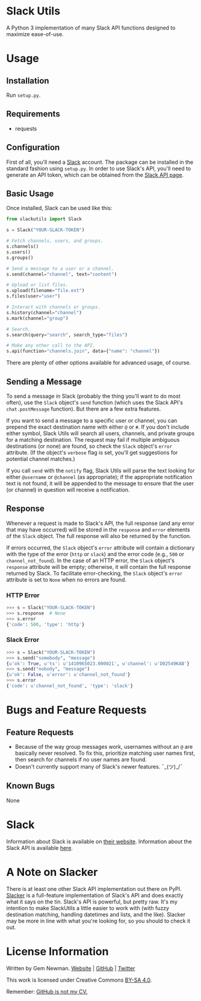Slack Utils
===========

A Python 3 implementation of many Slack API functions designed to maximize ease-of-use.

Usage
=====

Installation
------------

Run `setup.py`.

Requirements
------------

* requests

Configuration
-------------

First of all, you'll need a [Slack](http://www.slack.com) account. The package can be installed in the standard fashion using `setup.py`. In order to use Slack's API, you'll need to generate an API token, which can be obtained from the [Slack API page](http://api.slack.com).

Basic Usage
-----------

Once installed, Slack can be used like this:

```python
from slackutils import Slack

s = Slack("YOUR-SLACK-TOKEN")

# Fetch channels, users, and groups.
s.channels()
s.users()
s.groups()

# Send a message to a user or a channel.
s.send(channel="channel", text="content")

# Upload or list files.
s.upload(filename="file.ext")
s.files(user="user")

# Interact with channels or groups.
s.history(channel="channel")
s.mark(channel="group")

# Search.
s.search(query="search", search_type="files")

# Make any other call to the API.
s.api(function="channels.join", data={"name": "channel"})
```

There are plenty of other options available for advanced usage, of course.

Sending a Message
-----------------

To send a message in Slack (probably the thing you'll want to do most often), use the `Slack` object's `send` function (which uses the Slack API's `chat.postMessage` function). But there are a few extra features.

If you want to send a message to a specific user or channel, you can prepend the exact destination name with either `@` or `#`. If you don't include either symbol, Slack Utils will search all users, channels, and private groups for a matching destination. The request may fail if multiple ambiguous destinations (or none) are found, so check the `Slack` object's `error` attribute. (If the object's `verbose` flag is set, you'll get suggestions for potential channel matches.)

If you call `send` with the `notify` flag, Slack Utils will parse the text looking for either `@username` or `@channel` (as appropriate); if the appropriate notification text is not found, it will be appended to the message to ensure that the user (or channel) in question will receive a notification.

Response
--------

Whenever a request is made to Slack's API, the full response (and any error that may have occurred) will be stored in the `response` and `error` elements of the `Slack` object. The full response will also be returned by the function.

If errors occurred, the `Slack` object's `error` attribute will contain a dictionary with the type of the error (`http` or `slack`) and the error code (e.g., `500` or `channel_not_found`). In the case of an HTTP error, the `Slack` object's `response` attribute will be empty; otherwise, it will contain the full response returned by Slack. To facilitate error-checking, the `Slack` object's `error` attribute is set to `None` when no errors are found.

### HTTP Error

```python
>>> s = Slack("YOUR-SLACK-TOKEN")
>>> s.response	# None
>>> s.error
{'code': 500, 'type': 'http'}
```

### Slack Error

```python
>>> s = Slack("YOUR-SLACK-TOKEN")
>>> s.send("somebody", "message")
{u'ok': True, u'ts': u'1410965023.000021', u'channel': u'D02549KAB'}
>>> s.send("nobody", "message")
{u'ok': False, u'error': u'channel_not_found'}
>>> s.error
{'code': u'channel_not_found', 'type': 'slack'}
```

Bugs and Feature Requests
=========================

Feature Requests
----------------

* Because of the way group messages work, usernames without an `@` are basically never resolved. To fix this, prioritize matching user names first, then search for channels if no user names are found.
* Doesn't currently support many of Slack's newer features. ¯\_(ツ)_/¯

Known Bugs
----------

None

Slack
=====

Information about Slack is available on [their website](http://www.slack.com). Information about the Slack API is available [here](http://api.slack.com).

A Note on Slacker
=================

There is at least one other Slack API implementation out there on PyPI. [Slacker](https://pypi.python.org/pypi/slacker/0.3.3) is a full-feature implementation of Slack's API and does exactly what it says on the tin. Slack's API is powerful, but pretty raw. It's my intention to make SlackUtils a little easier to work with (with fuzzy destination matching, handling datetimes and lists, and the like). Slacker may be more in line with what you're looking for, so you should to check it out.

License Information
===================

Written by Gem Newman. [Website](http://spurll.com) | [GitHub](https://github.com/spurll/) | [Twitter](https://twitter.com/spurll)

This work is licensed under Creative Commons [BY-SA 4.0](http://creativecommons.org/licenses/by-sa/4.0/).

Remember: [GitHub is not my CV.](https://blog.jcoglan.com/2013/11/15/why-github-is-not-your-cv/)
